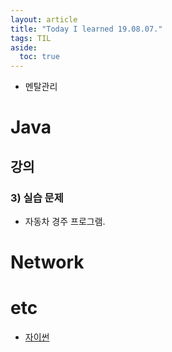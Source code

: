 ```yaml
---
layout: article
title: "Today I learned 19.08.07."
tags: TIL
aside:
  toc: true
---
```


- 멘탈관리

# Java
## 강의
### 3) 실습 문제
- 자동차 경주 프로그램.

# Network

# etc
- [자이썬](https://jythonbook-ko.readthedocs.io/en/latest/JythonAndJavaIntegration.html)


